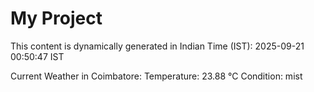 # My Project

This content is dynamically generated in Indian Time (IST): 2025-09-21 00:50:47 IST


Current Weather in Coimbatore:
Temperature: 23.88 °C
Condition: mist
